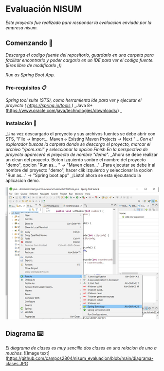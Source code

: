 # Evaluación NISUM

_Este proyecto fue realizado para responder la evaluacion enviada por la empresa nisum._

## Comenzando 🚀

_Descarga el codigo fuente del repositorio, guardarlo en una carpeta para facilitar encontrarlo y poder cargarlo en un IDE para ver el codigo fuente.(Eres libre de modificarlo ;))_

_Run as Spring Boot App._

### Pre-requisitos 📋

_Spring tool suite (STS), como herramienta ide para ver y ejecutar el proyecto ( https://spring.io/tools )_
_Java 8+ (https://www.oracle.com/java/technologies/downloads/)  _

### Instalación 🔧

_Una vez descargado el proyecto y sus archivos fuentes se debe abrir con STS, "File -> Import...  Maven-> Existing Maven Projects -> Next " _
_Con el explorador buscas la carpeta donde se descargo el proyecto, marcar el archivo "/pom.xml" y seleccionar la opcion Finish_
_En la perspectiva de proyecto aparecerá el proyecto de nombre "demo"._
_Ahora se debe realizar un clean del proyecto. Boton izquierdo sonbre el nombre del proyecto "demo", opcion "Run as... " -> "Maven clean..."
_Para ejecutar se debe ir al nombre del proyecto "demo", hacer clik izquierdo y seleccionar la opcion "Run as..."  -> "Spring boot app"
_¡Listo! ahora se esta ejecutando la aplicacion demo.

![Image text](https://github.com/campos2804/nisum_evaluacion/blob/main/ejecutar.jpg)


## Diagrama  ⌨️

_El diagrama de clases es muy sencillo dos clases en una relacion de uno a muchos._
![Image text](https://github.com/campos2804/nisum_evaluacion/blob/main/diagrama-clases.JPG

